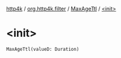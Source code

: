 [http4k](../../index.md) / [org.http4k.filter](../index.md) / [MaxAgeTtl](index.md) / [&lt;init&gt;](./-init-.md)

# &lt;init&gt;

`MaxAgeTtl(valueD: Duration)`